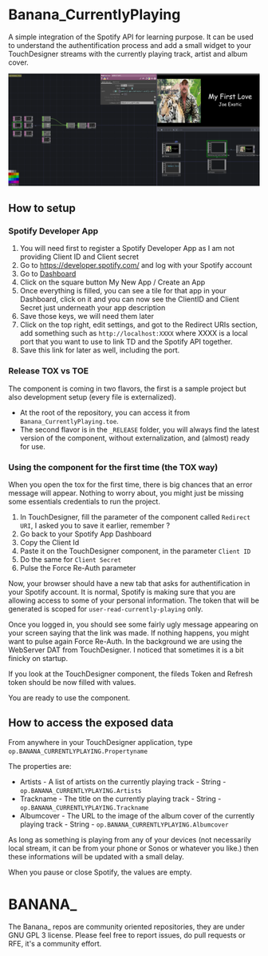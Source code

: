 # Banana_CurrentlyPlaying

A simple integration of the Spotify API for learning purpose. It can be used to understand the authentification process and add a small widget to your TouchDesigner streams with the currently playing track, artist and album cover.

![Banner with Joe Exotic](./01_MEDIA/banner.png)

## How to setup
### Spotify Developer App
1. You will need first to register a Spotify Developer App as I am not providing Client ID and Client secret
2. Go to https://developer.spotify.com/ and log with your Spotify account
3. Go to [Dashboard](https://developer.spotify.com/dashboard/applications) 
4. Click on the square button My New App / Create an App
5. Once everything is filled, you can see a tile for that app in your Dashboard, click on it and you can now see the ClientID and Client Secret just underneath your app description
6. Save those keys, we will need them later
7. Click on the top right, edit settings, and got to the Redirect URIs section, add something such as `http://localhost:XXXX` where XXXX is a local port that you want to use to link TD and the Spotify API together.
8. Save this link for later as well, including the port.

### Release TOX vs TOE

The component is coming in two flavors, the first is a sample project but also development setup (every file is externalized). 
- At the root of the repository, you can access it from `Banana_CurrentlyPlaying.toe`.
- The second flavor is in the `_RELEASE` folder, you will always find the latest version of the component, without externalization, and (almost) ready for use.

### Using the component for the first time (the TOX way)

When you open the tox for the first time, there is big chances that an error message will appear. Nothing to worry about, you might just be missing some essentials credentials to run the project.

1. In TouchDesigner, fill the parameter of the component called `Redirect URI`, I asked you to save it earlier, remember ?
1. Go back to your Spotify App Dashboard
2. Copy the Client Id
3. Paste it on the TouchDesigner component, in the parameter `Client ID`
4. Do the same for `Client Secret`
5. Pulse the Force Re-Auth parameter

Now, your browser should have a new tab that asks for authentification in your Spotify account. It is normal, Spotify is making sure that you are allowing access to some of your personal information. The token that will be generated is scoped for `user-read-currently-playing` only.

Once you logged in, you should see some fairly ugly message appearing on your screen saying that the link was made. If nothing happens, you might want to pulse again Force Re-Auth. In the background we are using the WebServer DAT from TouchDesigner. I noticed that sometimes it is a bit finicky on startup.

If you look at the TouchDesigner component, the fileds Token and Refresh token should be now filled with values.

You are ready to use the component.

## How to access the exposed data

From anywhere in your TouchDesigner application, type `op.BANANA_CURRENTLYPLAYING.Propertyname`

The properties are:
- Artists - A list of artists on the currently playing track - String - `op.BANANA_CURRENTLYPLAYING.Artists`
- Trackname - The title on the currently playing track - String - `op.BANANA_CURRENTLYPLAYING.Trackname`
- Albumcover - The URL to the image of the album cover of the currently playing track - String - `op.BANANA_CURRENTLYPLAYING.Albumcover`

As long as something is playing from any of your devices (not necessarily local stream, it can be from your phone or Sonos or whatever you like.) then these informations will be updated with a small delay.

When you pause or close Spotify, the values are empty.

# BANANA_
The Banana_ repos are community oriented repositories, they are under GNU GPL 3 license. Please feel free to report issues, do pull requests or RFE, it's a community effort.
